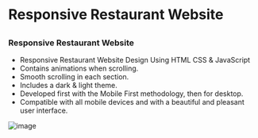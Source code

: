 # Responsive Restaurant Website
##
### Responsive Restaurant Website

- Responsive Restaurant Website Design Using HTML CSS & JavaScript
- Contains animations when scrolling.
- Smooth scrolling in each section.
- Includes a dark & light theme.
- Developed first with the Mobile First methodology, then for desktop.
- Compatible with all mobile devices and with a beautiful and pleasant user interface.

![image](https://github.com/AdiiAnand/CODSOFT/assets/35601079/adaaa039-b2a6-4b51-b0e7-1957aa72e05a)


